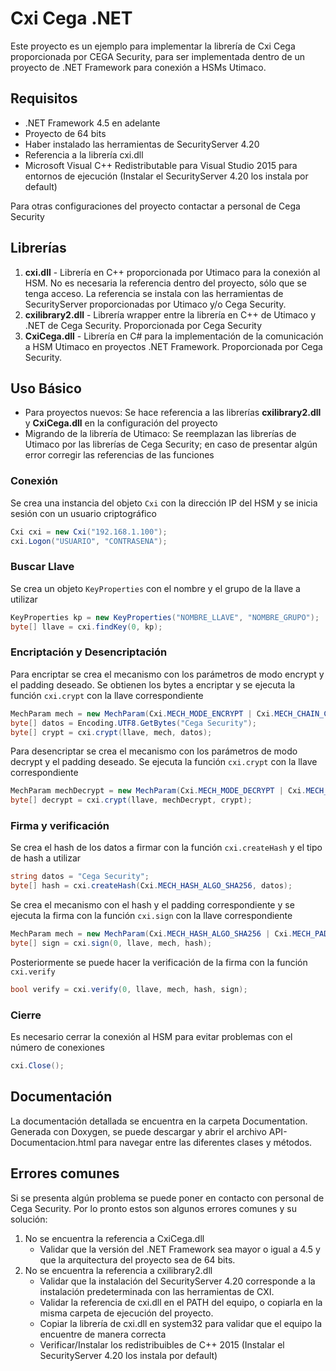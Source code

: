 # Cxi Cega .NET
Este proyecto es un ejemplo para implementar la librería de Cxi Cega proporcionada por CEGA Security, para ser implementada dentro de un proyecto de .NET Framework para conexión a HSMs Utimaco. 

## Requisitos
- .NET Framework 4.5 en adelante
- Proyecto de 64 bits
- Haber instalado las herramientas de SecurityServer 4.20
- Referencia a la librería cxi.dll
- Microsoft Visual C++ Redistributable para Visual Studio 2015 para entornos de ejecución (Instalar el SecurityServer 4.20 los instala por default)

Para otras configuraciones del proyecto contactar a personal de Cega Security

## Librerías
1. **cxi.dll** - Librería en C++ proporcionada por Utimaco para la conexión al HSM. No es necesaria la referencia dentro del proyecto, sólo que se tenga acceso. La referencia se instala con las herramientas de SecurityServer proporcionadas por Utimaco y/o Cega Security.
2. **cxilibrary2.dll** - Librería wrapper entre la librería en C++ de Utimaco y .NET de Cega Security. Proporcionada por Cega Security
3. **CxiCega.dll** - Librería en C# para la implementación de la comunicación a HSM Utimaco en proyectos .NET Framework. Proporcionada por Cega Security.

## Uso Básico
- Para proyectos nuevos: Se hace referencia a las librerías **cxilibrary2.dll** y **CxiCega.dll** en la configuración del proyecto
- Migrando de la librería de Utimaco: Se reemplazan las librerías de Utimaco por las librerías de Cega Security; en caso de presentar algún error corregir las referencias de las funciones

### Conexión
Se crea una instancia del objeto `Cxi` con la dirección IP del HSM y se inicia sesión con un usuario criptográfico

``` csharp
Cxi cxi = new Cxi("192.168.1.100");
cxi.Logon("USUARIO", "CONTRASENA");
```

### Buscar Llave
Se crea un objeto `KeyProperties` con el nombre y el grupo de la llave a utilizar

``` csharp
KeyProperties kp = new KeyProperties("NOMBRE_LLAVE", "NOMBRE_GRUPO");
byte[] llave = cxi.findKey(0, kp);
```

### Encriptación y Desencriptación
Para encriptar se crea el mecanismo con los parámetros de modo encrypt y el padding deseado. Se obtienen los bytes a encriptar y se ejecuta la función `cxi.crypt` con la llave correspondiente

``` csharp
MechParam mech = new MechParam(Cxi.MECH_MODE_ENCRYPT | Cxi.MECH_CHAIN_CBC | Cxi.MECH_PAD_PKCS5);
byte[] datos = Encoding.UTF8.GetBytes("Cega Security");
byte[] crypt = cxi.crypt(llave, mech, datos);
```

Para desencriptar se crea el mecanismo con los parámetros de modo decrypt y el padding deseado. Se ejecuta la función `cxi.crypt` con la llave correspondiente

``` csharp
MechParam mechDecrypt = new MechParam(Cxi.MECH_MODE_DECRYPT | Cxi.MECH_CHAIN_CBC | Cxi.MECH_PAD_PKCS5);
byte[] decrypt = cxi.crypt(llave, mechDecrypt, crypt);
```

### Firma y verificación
Se crea el hash de los datos a firmar con la función `cxi.createHash` y el tipo de hash a utilizar

``` csharp
string datos = "Cega Security";
byte[] hash = cxi.createHash(Cxi.MECH_HASH_ALGO_SHA256, datos);
```

Se crea el mecanismo con el hash y el padding correspondiente y se ejecuta la firma con la función `cxi.sign` con la llave correspondiente

``` csharp
MechParam mech = new MechParam(Cxi.MECH_HASH_ALGO_SHA256 | Cxi.MECH_PAD_PKCS1);
byte[] sign = cxi.sign(0, llave, mech, hash);
```

Posteriormente se puede hacer la verificación de la firma con la función `cxi.verify`

``` csharp
bool verify = cxi.verify(0, llave, mech, hash, sign);
```

### Cierre
Es necesario cerrar la conexión al HSM para evitar problemas con el número de conexiones

``` csharp
cxi.Close();
```

## Documentación 
La documentación detallada se encuentra en la carpeta Documentation. Generada con Doxygen, se puede descargar y abrir el archivo API-Documentacion.html para navegar entre las diferentes clases y métodos.

## Errores comunes
Si se presenta algún problema se puede poner en contacto con personal de Cega Security. Por lo pronto estos son algunos errores comunes y su solución:
1. No se encuentra la referencia a CxiCega.dll
    - Validar que la versión del .NET Framework sea mayor o igual a 4.5 y que la arquitectura del proyecto sea de 64 bits.
2. No se encuentra la referencia a cxilibrary2.dll
    - Validar que la instalación del SecurityServer 4.20 corresponde a la instalación predeterminada con las herramientas de CXI.
    - Validar la referencia de cxi.dll en el PATH del equipo, o copiarla en la misma carpeta de ejecución del proyecto.
    - Copiar la librería de cxi.dll en system32 para validar que el equipo la encuentre de manera correcta
    - Verificar/Instalar los redistribuibles de C++ 2015 (Instalar el SecurityServer 4.20 los instala por default)

